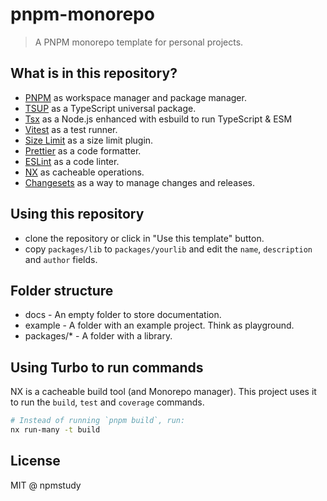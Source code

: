 # pnpm-monorepo

> A PNPM monorepo template for personal projects.

## What is in this repository?

- [PNPM](https://pnpm.io/workspaces) as workspace manager and package manager.
- [TSUP](https://tsup.egoist.dev/) as a TypeScript universal package.
- [Tsx](https://github.com/esbuild-kit/tsx) as a Node.js enhanced with esbuild to run TypeScript & ESM
- [Vitest](https://vitest.dev/) as a test runner.
- [Size Limit](https://github.com/ai/size-limit) as a size limit plugin.
- [Prettier](https://prettier.io/) as a code formatter.
- [ESLint](https://eslint.org/) as a code linter.
- [NX](https://nx.dev) as cacheable operations.
- [Changesets](https://github.com/changesets/changesets/) as a way to manage changes and releases.

## Using this repository

- clone the repository or click in "Use this template" button.
- copy `packages/lib` to `packages/yourlib`
 and edit the `name`, `description` and `author` fields.

## Folder structure

- docs - An empty folder to store documentation.
- example - A folder with an example project. Think as playground.
- packages/* - A folder with a library.

## Using Turbo to run commands

NX is a cacheable build tool (and Monorepo manager). This project uses it to run the `build`, `test` and `coverage` commands.

```bash
# Instead of running `pnpm build`, run:
nx run-many -t build
```


## License

MIT @ npmstudy
